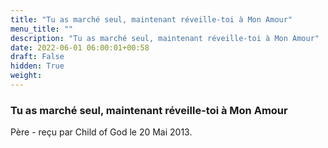 ```yaml
---
title: "Tu as marché seul, maintenant réveille-toi à Mon Amour"
menu_title: ""
description: "Tu as marché seul, maintenant réveille-toi à Mon Amour"
date: 2022-06-01 06:00:01+00:58
draft: False
hidden: True
weight:
---
```

### Tu as marché seul, maintenant réveille-toi à Mon Amour

Père - reçu par Child of God le 20 Mai 2013.



